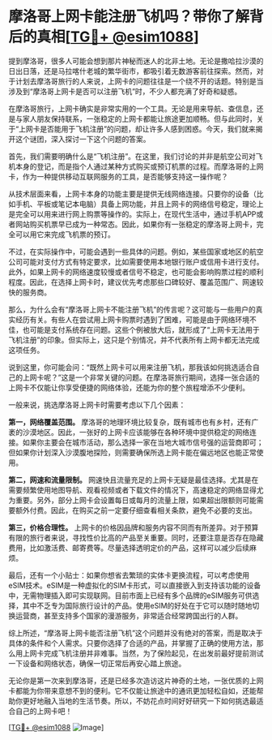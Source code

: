 # 摩洛哥上网卡能注册飞机吗？带你了解背后的真相[[TG💪+ @esim1088](https://t.me/s/esim1088)]

提到摩洛哥，很多人可能会想到那片神秘而迷人的北非土地。无论是撒哈拉沙漠的日出日落，还是马拉喀什老城的繁华街市，都吸引着无数游客前往探索。然而，对于计划去摩洛哥旅行的人来说，上网卡的问题往往是一个绕不开的话题。特别是当涉及到“摩洛哥上网卡是否可以注册飞机”时，不少人都充满了好奇和疑惑。

在摩洛哥旅行，上网卡确实是非常实用的一个工具。无论是用来导航、查信息，还是与家人朋友保持联系，一张稳定的上网卡都能让旅途更加顺畅。但与此同时，关于“上网卡是否能用于飞机注册”的问题，却让许多人感到困惑。今天，我们就来揭开这个谜团，深入探讨一下这个问题的答案。

首先，我们需要明确什么是“飞机注册”。在这里，我们讨论的并非是航空公司对飞机本身的登记，而是指个人通过某种方式购买或预订机票的过程。而摩洛哥的上网卡，作为一种提供移动互联网服务的工具，是否能够支持这一操作呢？

从技术层面来看，上网卡本身的功能主要是提供无线网络连接。只要你的设备（比如手机、平板或笔记本电脑）具备上网功能，并且上网卡的网络信号稳定，理论上是完全可以用来进行网上购票等操作的。实际上，在现代生活中，通过手机APP或者网站购买机票早已成为一种常态。因此，如果你有一张稳定的摩洛哥上网卡，完全可以用它来完成飞机票的预订。

不过，在实际操作中，可能会遇到一些具体的问题。例如，某些国家或地区的航空公司可能对支付方式有特定要求，比如需要使用本地银行账户或信用卡进行支付。此外，如果上网卡的网络速度较慢或者信号不稳定，也可能会影响购票过程的顺利程度。因此，在选择上网卡时，建议优先考虑那些口碑较好、覆盖范围广、网速较快的服务商。

那么，为什么会有“摩洛哥上网卡不能注册飞机”的传言呢？这可能与一些用户的真实经历有关。有些人在尝试用上网卡购票时遇到了困难，可能是由于网络环境不佳，也可能是支付系统存在问题。这些个例被放大后，就形成了“上网卡无法用于飞机注册”的印象。但实际上，这只是个别情况，并不代表所有上网卡都无法完成这项任务。

说到这里，你可能会问：“既然上网卡可以用来注册飞机，那我该如何挑选适合自己的上网卡呢？”这是一个非常关键的问题。在摩洛哥旅行期间，选择一张合适的上网卡不仅能让你享受便捷的网络体验，还能为你的整个旅程增添不少便利。

一般来说，挑选摩洛哥上网卡时需要考虑以下几个因素：

**第一，网络覆盖范围。** 摩洛哥的地理环境比较复杂，既有城市也有乡村，还有广袤的沙漠地区。因此，一张好的上网卡应该能够在各种环境中提供稳定的网络连接。如果你主要会在城市活动，那么选择一家在当地大城市信号强的运营商即可；但如果你计划深入沙漠腹地探险，则需要确保所选上网卡能在偏远地区也能正常使用。

**第二，网速和流量限制。** 网速快且流量充足的上网卡无疑是最佳选择。尤其是在需要频繁使用地图导航、观看视频或者下载文件的情况下，高速稳定的网络显得尤为重要。另外，部分上网卡会设置每日或每月的流量上限，如果超出限额则可能需要额外付费。因此，在购买之前一定要仔细查看相关条款，避免不必要的支出。

**第三，价格合理性。** 上网卡的价格因品牌和服务内容不同而有所差异。对于预算有限的旅行者来说，寻找性价比高的产品至关重要。同时，还要注意是否存在隐藏费用，比如激活费、邮寄费等。尽量选择透明定价的产品，这样可以减少后续麻烦。

最后，还有一个小贴士：如果你想省去繁琐的实体卡更换流程，可以考虑使用eSIM技术。eSIM是一种虚拟化的SIM卡形式，可以直接嵌入到支持该功能的设备中，无需物理插入即可实现联网。目前市面上已经有多个品牌的eSIM服务可供选择，其中不乏专为国际旅行设计的产品。使用eSIM的好处在于它可以随时随地切换运营商，甚至支持多个国家的漫游服务，非常适合经常跨国出行的人群。

综上所述，“摩洛哥上网卡能否注册飞机”这个问题并没有绝对的答案，而是取决于具体的条件和个人需求。只要你选择了合适的产品，并掌握了正确的使用方法，那么用上网卡完成飞机注册并非难事。当然，为了保险起见，在出发前最好提前测试一下设备和网络状态，确保一切正常后再安心踏上旅途。

无论你是第一次来到摩洛哥，还是已经多次造访这片神奇的土地，一张优质的上网卡都能为你带来意想不到的便利。它不仅能让旅途中的通讯更加轻松自如，还能帮助你更好地融入当地的生活节奏。所以，不妨花点时间好好研究一下如何挑选最适合自己的上网卡吧！

[[TG💪+ @esim1088](https://t.me/s/esim1088) ![Image](https://i.postimg.cc/4NQfJmqS/Snipaste-2025-05-13-00-14-12.png)]
